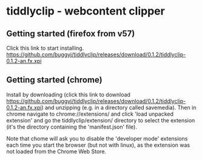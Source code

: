 tiddlyclip -  webcontent clipper
==========

## Getting started (firefox from v57)
Click this link to start installing.
https://github.com/buggyj/tiddlyclip/releases/download/0.1.2/tiddlyclip-0.1.2-an.fx.xpi

## Getting started (chrome)
Install by downloading (click this  link to download https://github.com/buggyj/tiddlyclip/releases/download/0.1.2/tiddlyclip-0.1.2-an.fx.xpi) and unzipping (e.g. in a directory called savemedia). 
Then in chrome navigate to chrome://extensions/ and click 'load unpacked extension' and go the tiddlyclip/extension/ directory to select the extension (it's the directory containing the 'manifest.json' file).

Note that chome will ask you to disable the 'developer mode' extensions each time you start the browser (but not with linux), as the extension was not loaded from the Chrome Web Store.
